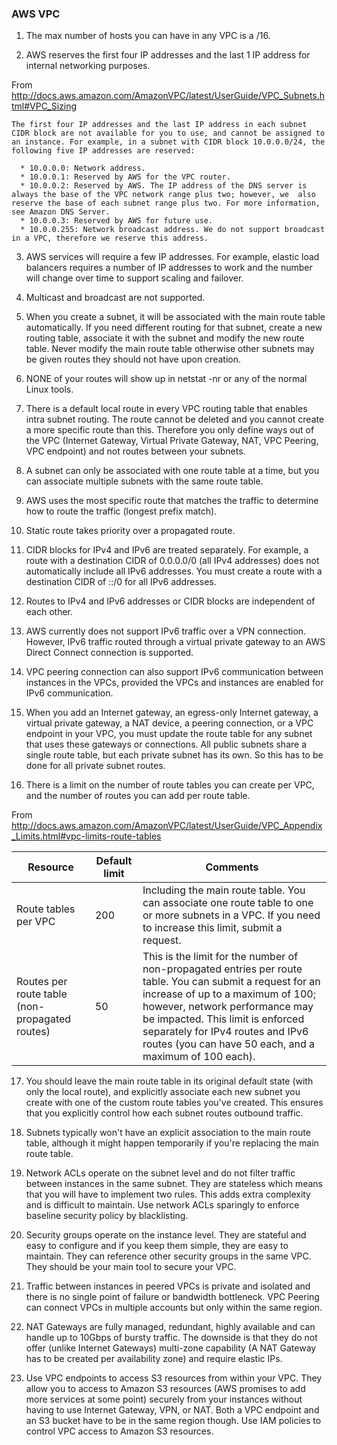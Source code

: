 ### AWS VPC

1. The max number of hosts you can have in any VPC is a /16. 

2. AWS reserves the first four IP addresses and the last 1 IP address for internal networking purposes. 

From http://docs.aws.amazon.com/AmazonVPC/latest/UserGuide/VPC_Subnets.html#VPC_Sizing

```
The first four IP addresses and the last IP address in each subnet CIDR block are not available for you to use, and cannot be assigned to an instance. For example, in a subnet with CIDR block 10.0.0.0/24, the following five IP addresses are reserved:
 
  * 10.0.0.0: Network address.
  * 10.0.0.1: Reserved by AWS for the VPC router.
  * 10.0.0.2: Reserved by AWS. The IP address of the DNS server is always the base of the VPC network range plus two; however, we  also reserve the base of each subnet range plus two. For more information, see Amazon DNS Server.
  * 10.0.0.3: Reserved by AWS for future use.
  * 10.0.0.255: Network broadcast address. We do not support broadcast in a VPC, therefore we reserve this address.
```

3. AWS services will require a few IP addresses. For example, elastic load balancers requires a number of IP addresses to work and the number will change over time to support scaling and failover.

4. Multicast and broadcast are not supported.

5. When you create a subnet, it will be associated with the main route table automatically. If you need different routing for that subnet, create a new routing table, associate it with the subnet and modify the new route table. Never modify the main route table otherwise other subnets may be given routes they should not have upon creation.

6. NONE of your routes will show up in netstat -nr or any of the normal Linux tools.

7. There is a default local route in every VPC routing table that enables intra subnet routing. The route cannot be deleted and you cannot create a more specific route than this. Therefore you only define ways out of the VPC (Internet Gateway, Virtual Private Gateway, NAT, VPC Peering, VPC endpoint) and not routes between your subnets.

8. A subnet can only be associated with one route table at a time, but you can associate multiple subnets with the same route table.

9. AWS uses the most specific route that matches the traffic to determine how to route the traffic (longest prefix match).

10. Static route takes priority over a propagated route.

11. CIDR blocks for IPv4 and IPv6 are treated separately. For example, a route with a destination CIDR of 0.0.0.0/0 (all IPv4 addresses) does not automatically include all IPv6 addresses. You must create a route with a destination CIDR of ::/0 for all IPv6 addresses.

12. Routes to IPv4 and IPv6 addresses or CIDR blocks are independent of each other.

13. AWS currently does not support IPv6 traffic over a VPN connection. However, IPv6 traffic routed through a virtual private gateway to an AWS Direct Connect connection is supported.

14. VPC peering connection can also support IPv6 communication between instances in the VPCs, provided the VPCs and instances are enabled for IPv6 communication.

15. When you add an Internet gateway, an egress-only Internet gateway, a virtual private gateway, a NAT device, a peering connection, or a VPC endpoint in your VPC, you must update the route table for any subnet that uses these gateways or connections. All public subnets share a single route table, but each private subnet has its own. So this has to be done for all private subnet routes.

16. There is a limit on the number of route tables you can create per VPC, and the number of routes you can add per route table. 

From http://docs.aws.amazon.com/AmazonVPC/latest/UserGuide/VPC_Appendix_Limits.html#vpc-limits-route-tables

|Resource|Default limit|Comments|
|--------|-------------|--------|
|Route tables per VPC|200|Including the main route table. You can associate one route table to one or more subnets in a VPC. If you need to increase this limit, submit a request.|
Routes per route table (non-propagated routes)|50|This is the limit for the number of non-propagated entries per route table. You can submit a request for an increase of up to a maximum of 100; however, network performance may be impacted. This limit is enforced separately for IPv4 routes and IPv6 routes (you can have 50 each, and a maximum of 100 each).|

17. You should leave the main route table in its original default state (with only the local route), and explicitly associate each new subnet you create with one of the custom route tables you've created. This ensures that you explicitly control how each subnet routes outbound traffic.

18. Subnets typically won't have an explicit association to the main route table, although it might happen temporarily if you're replacing the main route table.

19. Network ACLs operate on the subnet level and do not filter traffic between instances in the same subnet. They are stateless which means that you will have to implement two rules. This adds extra complexity and is difficult to maintain. Use network ACLs sparingly to enforce baseline security policy by blacklisting.

20. Security groups operate on the instance level. They are stateful and easy to configure and if you keep them simple, they are easy to maintain. They can reference other security groups in the same VPC. They should be your main tool to secure your VPC.

21. Traffic between instances in peered VPCs is private and isolated and there is no single point of failure or bandwidth bottleneck. VPC Peering can connect VPCs in multiple accounts but only within the same region.

22. NAT Gateways are fully managed, redundant, highly available and can handle up to 10Gbps of bursty traffic. The downside is that they do not offer (unlike Internet Gateways) multi-zone capability (A NAT Gateway has to be created per availability zone) and require elastic IPs.

23. Use VPC endpoints to access S3 resources from within your VPC. They allow you to access to Amazon S3 resources (AWS promises to add more services at some point) securely from your instances without having to use Internet Gateway, VPN, or NAT. Both a VPC endpoint and an S3 bucket have to be in the same region though. Use IAM policies to control VPC access to Amazon S3 resources.